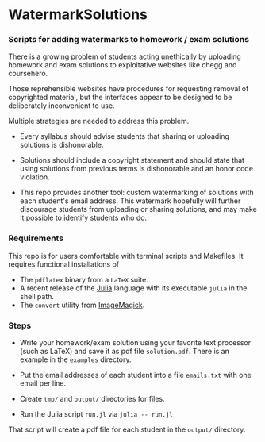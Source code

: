 # WatermarkSolutions

### Scripts for adding watermarks to homework / exam solutions

There is a growing problem
of students acting unethically
by uploading homework and exam solutions
to exploitative websites like chegg and coursehero.

Those reprehensible websites have procedures
for requesting removal of copyrighted material,
but the interfaces appear to be designed
to be deliberately inconvenient to use.

Multiple strategies are needed to address this problem.
* Every syllabus should advise students
that sharing or uploading solutions is dishonorable.
* Solutions should include a copyright statement
and should state that using solutions from previous terms
is dishonorable and an honor code violation.

* This repo provides another tool:
custom watermarking of solutions
with each student's email address.
This watermark hopefully will further discourage students
from uploading or sharing solutions,
and may make it possible to identify students who do.


### Requirements

This repo is for users comfortable with terminal scripts and Makefiles.
It requires functional installations of
* The `pdflatex` binary from a `LaTeX` suite.
* A recent release of the [Julia](julialang.org) language
with its executable `julia` in the shell path.
* The `convert` utility from [ImageMagick](https://imagemagick.org).


### Steps

* Write your homework/exam solution using your favorite text processor
(such as LaTeX) and save it as pdf file `solution.pdf`.
There is an example in the `examples` directory.

* Put the email addresses of each student into a file `emails.txt`
with one email per line.

* Create `tmp/` and `output/` directories for files.

* Run the Julia script `run.jl` via `julia -- run.jl`

That script will create a pdf file for each student in the `output/` directory.
